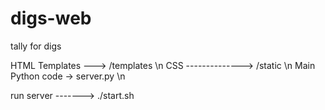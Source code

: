 # digs-web
tally for digs

HTML Templates ---> /templates \n
CSS --------------> /static \n
Main Python code -> server.py \n

run server -------> ./start.sh
